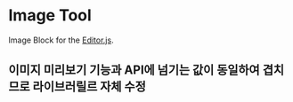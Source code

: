 # Image Tool

Image Block for the [Editor.js](https://editorjs.io).

## 이미지 미리보기 기능과 API에 넘기는 값이 동일하여 겹치므로 라이브러릴르 자체 수정
